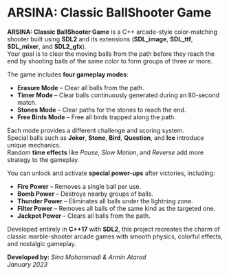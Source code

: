 # ARSINA: Classic BallShooter Game

**ARSINA: Classic BallShooter Game** is a C++ arcade-style color-matching shooter built using **SDL2** and its extensions (**SDL_image**, **SDL_ttf**, **SDL_mixer**, and **SDL2_gfx**).  
Your goal is to clear the moving balls from the path before they reach the end by shooting balls of the same color to form groups of three or more.  

The game includes **four gameplay modes**:  
- **Erasure Mode** – Clear all balls from the path.  
- **Timer Mode** – Clear balls continuously generated during an 80-second match.  
- **Stones Mode** – Clear paths for the stones to reach the end.  
- **Free Birds Mode** – Free all birds trapped along the path.  

Each mode provides a different challenge and scoring system.  
Special balls such as **Joker**, **Stone**, **Bird**, **Question**, and **Ice** introduce unique mechanics.  
Random **time effects** like *Pause*, *Slow Motion*, and *Reverse* add more strategy to the gameplay.  

You can unlock and activate **special power-ups** after victories, including:  
- **Fire Power** – Removes a single ball per use.  
- **Bomb Power** – Destroys nearby groups of balls.  
- **Thunder Power** – Eliminates all balls under the lightning zone.  
- **Filter Power** – Removes all balls of the same kind as the targeted one.  
- **Jackpot Power** – Clears all balls from the path.  

Developed entirely in **C++17** with **SDL2**, this project recreates the charm of classic marble-shooter arcade games with smooth physics, colorful effects, and nostalgic gameplay.  

**Developed by:** *Sina Mohammadi & Armin Atarod*  
*January 2023*
